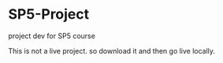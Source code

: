 # SP5-Project
project dev for SP5 course

This is not a live project. so download it and then go live locally.
